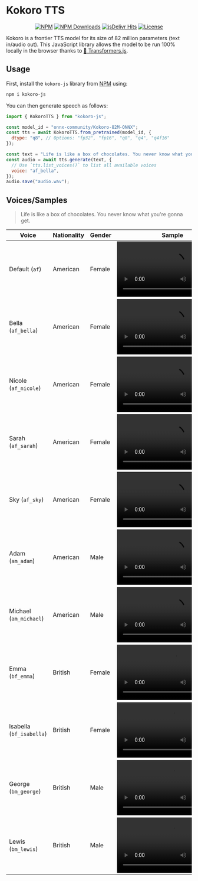 # Kokoro TTS

<p align="center">
    <a href="https://www.npmjs.com/package/kokoro-js"><img alt="NPM" src="https://img.shields.io/npm/v/kokoro-js"></a>
    <a href="https://www.npmjs.com/package/kokoro-js"><img alt="NPM Downloads" src="https://img.shields.io/npm/dw/kokoro-js"></a>
    <a href="https://www.jsdelivr.com/package/npm/kokoro-js"><img alt="jsDelivr Hits" src="https://img.shields.io/jsdelivr/npm/hw/kokoro-js"></a>
    <a href="https://github.com/hexgrad/kokoro/blob/main/LICENSE"><img alt="License" src="https://img.shields.io/github/license/hexgrad/kokoro?color=blue"></a>
</p>

Kokoro is a frontier TTS model for its size of 82 million parameters (text in/audio out). This JavaScript library allows the model to be run 100% locally in the browser thanks to [🤗 Transformers.js](https://huggingface.co/docs/transformers.js).

## Usage

First, install the `kokoro-js` library from [NPM](https://npmjs.com/package/kokoro-js) using:

```bash
npm i kokoro-js
```

You can then generate speech as follows:

```js
import { KokoroTTS } from "kokoro-js";

const model_id = "onnx-community/Kokoro-82M-ONNX";
const tts = await KokoroTTS.from_pretrained(model_id, {
  dtype: "q8", // Options: "fp32", "fp16", "q8", "q4", "q4f16"
});

const text = "Life is like a box of chocolates. You never know what you're gonna get.";
const audio = await tts.generate(text, {
  // Use `tts.list_voices()` to list all available voices
  voice: "af_bella",
});
audio.save("audio.wav");
```

## Voices/Samples

> Life is like a box of chocolates. You never know what you're gonna get.

| Voice                    | Nationality | Gender | Sample                                                                                                   |
| ------------------------ | ----------- | ------ | -------------------------------------------------------------------------------------------------------- |
| Default (`af`)           | American    | Female | <video controls src="https://github.com/user-attachments/assets/c183df83-58a9-4aea-8fdf-225092acec57" /> |
| Bella (`af_bella`)       | American    | Female | <video controls src="https://github.com/user-attachments/assets/0730fff0-22b3-458f-9675-36d313d872d6" /> |
| Nicole (`af_nicole`)     | American    | Female | <video controls src="https://github.com/user-attachments/assets/4ce0b3f6-eaec-4e47-901c-9d29e2b60c86" /> |
| Sarah (`af_sarah`)       | American    | Female | <video controls src="https://github.com/user-attachments/assets/d37dba3f-de59-44c4-bc3d-da91ea1b5a4a" /> |
| Sky (`af_sky`)           | American    | Female | <video controls src="https://github.com/user-attachments/assets/38230be5-881c-4407-81e6-a0b1e4101565" /> |
| Adam (`am_adam`)         | American    | Male   | <video controls src="https://github.com/user-attachments/assets/66a4c439-e80b-4c91-8a27-ae094486a2d8" /> |
| Michael (`am_michael`)   | American    | Male   | <video controls src="https://github.com/user-attachments/assets/79a8879d-b564-4222-b2d5-a97f783ae897" /> |
| Emma (`bf_emma`)         | British     | Female | <video controls src="https://github.com/user-attachments/assets/ad5eb254-1d84-4282-9d23-371d5765d820" /> |
| Isabella (`bf_isabella`) | British     | Female | <video controls src="https://github.com/user-attachments/assets/ea7e6825-dad0-403c-9ece-680af04f5a25" /> |
| George (`bm_george`)     | British     | Male   | <video controls src="https://github.com/user-attachments/assets/e09040aa-578f-40a6-b7fd-76a5b005346c" /> |
| Lewis (`bm_lewis`)       | British     | Male   | <video controls src="https://github.com/user-attachments/assets/5d7b26bf-8900-4a9a-8ee5-a16c39bb834c" /> |
